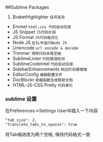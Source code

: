 ##Sublime Packages

1. BraketHighlighter		`括号高亮`
* Emmet						`html,css 代码自动完成`
* JS Snippet				`JS代码片段`
* JS Format					`JS代码格式化`
* Node JS					`在SL中运行Node JS`
* Urlencode					`url encode & decode`
* Trimmer					`清除代码末尾空格`
* SublimeLinter				`代码错误检测`
* SublimeCodeIntel			`代码自动完成`
* SidebarEnhancements		`侧边栏右键增强`
* EditorConfig				`编辑配置文件`
* DocBlockr					`依据函数生成帮助文档`
* HTML-JS-CSS Pretty		`代码美化`

### sublime 设置
在Preferences→Settings User中插入一下内容
```
"tab_size": 2,
"translate_tabs_to_spaces": true
```
将Tab缩进改为两个空格, 保持代码格式一致
